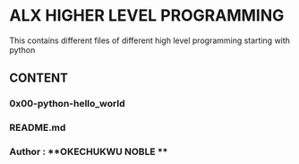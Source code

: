 # ALX HIGHER LEVEL PROGRAMMING
This contains different files of different high level programming starting with python

## CONTENT

### 0x00-python-hello_world

### README.md

### Author : **OKECHUKWU NOBLE **

